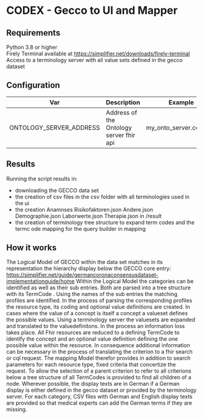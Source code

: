 # CODEX - Gecco to UI and Mapper

## Requirements

Python 3.8 or higher \
Firely Terminal available at https://simplifier.net/downloads/firely-terminal \
Access to a terminology server with all value sets defined in the gecco dataset

## Configuration

| Var | Description | Example |
|--------|-------------|---------|
|ONTOLOGY_SERVER_ADDRESS | Address of the Ontology server fhir api| my_onto_server.com/fhir

## Results
Running the script results in:
* downloading the GECCO data set
* the creation of csv files in the csv folder with all terminologies used in the ui
* the creation Anamnses Risikofaktoren.json Andere.json Demographie.json Laborwerte.json Therapie.json in /result
* the creation of terminology tree structure to expand term codes and the termc ode mapping for the query builder in mapping



## How it works
The Logical Model of GECCO within the data set matches in its representation the hierarchy display below the  GECCO core entry: https://simplifier.net/guide/germancoronaconsensusdataset-implementationguide/home
Within the Logical Model the categories can be identified as well as their sub entries. Both are parsed into a tree structure with its TermCode .
Using the names of the sub entries the matching profiles are identified. In the process of parsing the corresponding profiles the resource type, its coding and optional value definitions are created. In cases where the value of a concept is itself a concept a valueset defines the possible values. Using a terminology server the valuesets are expanded and translated to the valuedefinitons.
In the process an information loss takes place. All Fhir resources are reduced to a defining TermCode to identify the concept and an optional value definition defining the one possible value within the resource. In consequence additional information can be necessary in the process of translating the criterion to a fhir search or cql request. 
The mapping Model therefor provides in addition to search parameters for each resource type, fixed criteria that concertize the request.
To allow the selection of a parent criterion to refer to all criterions below a tree structure of all TermCodes is provided to find all children of a node.
Wherever possible, the display texts are in German if a German display is either defined in the gecco dataset or provided by the terminology server. For each category, CSV files with German and English display texts are provided so that medical experts can add the German terms if they are missing.